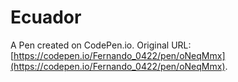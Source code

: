 # Ecuador

A Pen created on CodePen.io. Original URL: [https://codepen.io/Fernando_0422/pen/oNeqMmx](https://codepen.io/Fernando_0422/pen/oNeqMmx).


